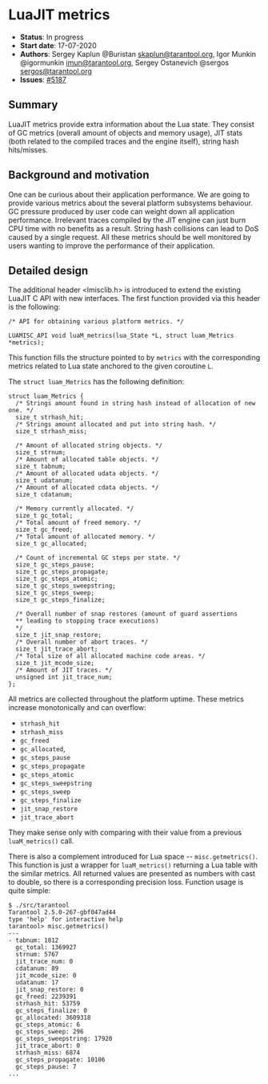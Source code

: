 # LuaJIT metrics

* **Status**: In progress
* **Start date**: 17-07-2020
* **Authors**: Sergey Kaplun @Buristan skaplun@tarantool.org,
               Igor Munkin @igormunkin imun@tarantool.org,
               Sergey Ostanevich @sergos sergos@tarantool.org
* **Issues**: [#5187](https://github.com/tarantool/tarantool/issues/5187)

## Summary

LuaJIT metrics provide extra information about the Lua state. They consist of
GC metrics (overall amount of objects and memory usage), JIT stats (both
related to the compiled traces and the engine itself), string hash hits/misses.

## Background and motivation

One can be curious about their application performance. We are going to provide
various metrics about the several platform subsystems behaviour. GC pressure
produced by user code can weight down all application performance. Irrelevant
traces compiled by the JIT engine can just burn CPU time with no benefits as a
result. String hash collisions can lead to DoS caused by a single request. All
these metrics should be well monitored by users wanting to improve the
performance of their application.

## Detailed design

The additional header <lmisclib.h> is introduced to extend the existing LuaJIT
C API with new interfaces. The first function provided via this header is the
following:

```
/* API for obtaining various platform metrics. */

LUAMISC_API void luaM_metrics(lua_State *L, struct luam_Metrics *metrics);
```

This function fills the structure pointed to by `metrics` with the corresponding
metrics related to Lua state anchored to the given coroutine `L`.

The `struct luam_Metrics` has the following definition:

```
struct luam_Metrics {
  /* Strings amount found in string hash instead of allocation of new one. */
  size_t strhash_hit;
  /* Strings amount allocated and put into string hash. */
  size_t strhash_miss;

  /* Amount of allocated string objects. */
  size_t strnum;
  /* Amount of allocated table objects. */
  size_t tabnum;
  /* Amount of allocated udata objects. */
  size_t udatanum;
  /* Amount of allocated cdata objects. */
  size_t cdatanum;

  /* Memory currently allocated. */
  size_t gc_total;
  /* Total amount of freed memory. */
  size_t gc_freed;
  /* Total amount of allocated memory. */
  size_t gc_allocated;

  /* Count of incremental GC steps per state. */
  size_t gc_steps_pause;
  size_t gc_steps_propagate;
  size_t gc_steps_atomic;
  size_t gc_steps_sweepstring;
  size_t gc_steps_sweep;
  size_t gc_steps_finalize;

  /* Overall number of snap restores (amount of guard assertions
  ** leading to stopping trace executions)
  */
  size_t jit_snap_restore;
  /* Overall number of abort traces. */
  size_t jit_trace_abort;
  /* Total size of all allocated machine code areas. */
  size_t jit_mcode_size;
  /* Amount of JIT traces. */
  unsigned int jit_trace_num;
};
```

All metrics are collected throughout the platform uptime. These metrics
increase monotonically and can overflow:
  - `strhash_hit`
  - `strhash_miss`
  - `gc_freed`
  - `gc_allocated`,
  - `gc_steps_pause`
  - `gc_steps_propagate`
  - `gc_steps_atomic`
  - `gc_steps_sweepstring`
  - `gc_steps_sweep`
  - `gc_steps_finalize`
  - `jit_snap_restore`
  - `jit_trace_abort`

They make sense only with comparing with their value from a previous
`luaM_metrics()` call.

There is also a complement introduced for Lua space -- `misc.getmetrics()`.
This function is just a wrapper for `luaM_metrics()` returning a Lua table with
the similar metrics. All returned values are presented as numbers with cast to
double, so there is a corresponding precision loss. Function usage is quite
simple:
```
$ ./src/tarantool
Tarantool 2.5.0-267-gbf047ad44
type 'help' for interactive help
tarantool> misc.getmetrics()
---
- tabnum: 1812
  gc_total: 1369927
  strnum: 5767
  jit_trace_num: 0
  cdatanum: 89
  jit_mcode_size: 0
  udatanum: 17
  jit_snap_restore: 0
  gc_freed: 2239391
  strhash_hit: 53759
  gc_steps_finalize: 0
  gc_allocated: 3609318
  gc_steps_atomic: 6
  gc_steps_sweep: 296
  gc_steps_sweepstring: 17920
  jit_trace_abort: 0
  strhash_miss: 6874
  gc_steps_propagate: 10106
  gc_steps_pause: 7
...
```

